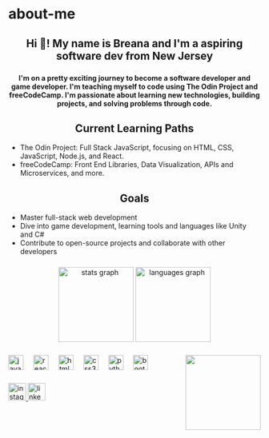 # about-me
<h2 align="center">Hi 👋! My name is Breana and I'm a aspiring software dev from New Jersey</h2>

###

<h4 align="center">I'm on a pretty exciting journey to become a software developer and game developer. I'm teaching myself to code using The Odin Project and freeCodeCamp. I'm passionate about learning new technologies, building projects, and solving problems through code.</h4>

###
<h2 align="center">Current Learning Paths</h2>

<ul>
<li>The Odin Project: Full Stack JavaScript, focusing on HTML, CSS, JavaScript, Node.js, and React.</li>
<li>freeCodeCamp: Front End Libraries, Data Visualization, APIs and Microservices, and more.</li>
</ul>

###

<h2 align="center">Goals</h2>

<ul>
<li>Master full-stack web development</li>
<li>Dive into game development, learning tools and languages like Unity and C#</li>
<li>Contribute to open-source projects and collaborate with other developers</li>
</ul>



###

<div align="center">
  <img src="https://github-readme-stats.vercel.app/api?username=breebreezy23&hide_title=false&hide_rank=false&show_icons=true&include_all_commits=true&count_private=true&disable_animations=false&theme=dracula&locale=en&hide_border=false" height="150" alt="stats graph"  />
  <img src="https://github-readme-stats.vercel.app/api/top-langs?username=breebreezy23&locale=en&hide_title=false&layout=compact&card_width=320&langs_count=5&theme=dracula&hide_border=false" height="150" alt="languages graph"  />
</div>

###

<img align="right" height="150" src="https://media4.giphy.com/media/v1.Y2lkPTc5MGI3NjExNGFjczhvMjlhZ2Fhdmp3Mnl2c3gwZ2pldzB4MGRmMG9kZG5kZDRyNiZlcD12MV9pbnRlcm5hbF9naWZfYnlfaWQmY3Q9Zw/R6gvnAxj2ISzJdbA63/giphy.webp"  />

###

<div align="left">
  <img src="https://cdn.jsdelivr.net/gh/devicons/devicon/icons/javascript/javascript-original.svg" height="30" alt="javascript logo"  />
  <img width="12" />
  <img src="https://cdn.jsdelivr.net/gh/devicons/devicon/icons/react/react-original.svg" height="30" alt="react logo"  />
  <img width="12" />
  <img src="https://cdn.jsdelivr.net/gh/devicons/devicon/icons/html5/html5-original.svg" height="30" alt="html5 logo"  />
  <img width="12" />
  <img src="https://cdn.jsdelivr.net/gh/devicons/devicon/icons/css3/css3-original.svg" height="30" alt="css3 logo"  />
  <img width="12" />
  <img src="https://cdn.jsdelivr.net/gh/devicons/devicon/icons/python/python-original.svg" height="30" alt="python logo"  />
  <img width="12" />
  <img src="https://cdn.jsdelivr.net/gh/devicons/devicon/icons/bootstrap/bootstrap-original.svg" height="30" alt="bootstrap logo"  />
</div>

###

<div align="left">
  <a href="instagram.com/breana.jordana" target="_blank">
    <img src="https://img.shields.io/static/v1?message=Instagram&logo=instagram&label=&color=E4405F&logoColor=white&labelColor=&style=for-the-badge" height="35" alt="instagram logo"  />
  </a>
  <a href="https://www.linkedin.com/in/breana-manderson/" target="_blank">
    <img src="https://img.shields.io/static/v1?message=LinkedIn&logo=linkedin&label=&color=0077B5&logoColor=white&labelColor=&style=for-the-badge" height="35" alt="linkedin logo"  />
  </a>
</div>

###

